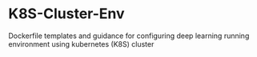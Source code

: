 # K8S-Cluster-Env
Dockerfile templates and guidance for configuring deep learning running environment using kubernetes (K8S) cluster
